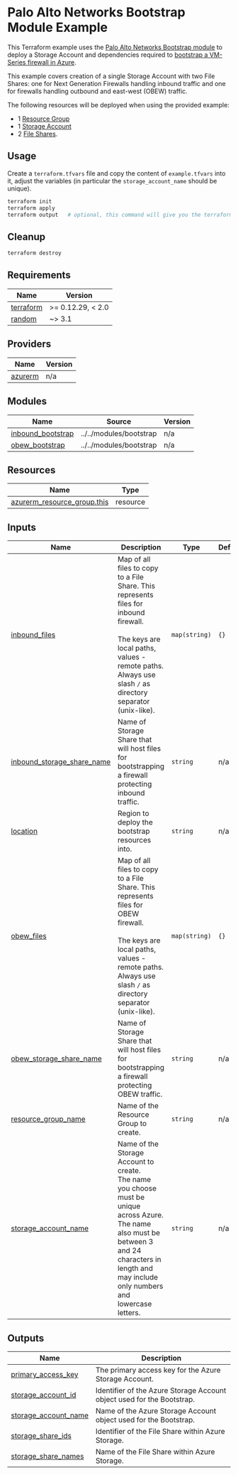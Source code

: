 # Palo Alto Networks Bootstrap Module Example

This Terraform example uses the [Palo Alto Networks Bootstrap module](../../modules/bootstrap/README.md) to deploy a Storage Account and dependencies required
to [bootstrap a VM-Series firewall in Azure](https://docs.paloaltonetworks.com/vm-series/10-2/vm-series-deployment/bootstrap-the-vm-series-firewall/bootstrap-the-vm-series-firewall-in-azure).

This example covers creation of a single Storage Account with two File Shares: one for Next Generation Firewalls handling inbound traffic and one for firewalls handling outbound and east-west (OBEW) traffic.

The following resources will be deployed when using the provided example:
* 1 [Resource Group](https://docs.microsoft.com/en-us/azure/azure-resource-manager/management/manage-resource-groups-portal#what-is-a-resource-group)
* 1 [Storage Account](https://docs.microsoft.com/en-us/azure/storage/common/storage-account-overview)
* 2 [File Shares](https://docs.microsoft.com/en-us/azure/storage/files/storage-files-introduction#:~:text=Azure%20Files%20offers%20fully%20managed,cloud%20or%20on%2Dpremises%20deployments).

## Usage

Create a `terraform.tfvars` file and copy the content of `example.tfvars` into it, adjust the variables (in particular the `storage_account_name` should be unique).

```sh
terraform init
terraform apply
terraform output   # optional, this command will give you the terraform output only
```

## Cleanup

```sh
terraform destroy
```

<!-- BEGINNING OF PRE-COMMIT-TERRAFORM DOCS HOOK -->
## Requirements

| Name | Version |
|------|---------|
| <a name="requirement_terraform"></a> [terraform](#requirement\_terraform) | >= 0.12.29, < 2.0 |
| <a name="requirement_random"></a> [random](#requirement\_random) | ~> 3.1 |

## Providers

| Name | Version |
|------|---------|
| <a name="provider_azurerm"></a> [azurerm](#provider\_azurerm) | n/a |

## Modules

| Name | Source | Version |
|------|--------|---------|
| <a name="module_inbound_bootstrap"></a> [inbound\_bootstrap](#module\_inbound\_bootstrap) | ../../modules/bootstrap | n/a |
| <a name="module_obew_bootstrap"></a> [obew\_bootstrap](#module\_obew\_bootstrap) | ../../modules/bootstrap | n/a |

## Resources

| Name | Type |
|------|------|
| [azurerm_resource_group.this](https://registry.terraform.io/providers/hashicorp/azurerm/latest/docs/resources/resource_group) | resource |

## Inputs

| Name | Description | Type | Default | Required |
|------|-------------|------|---------|:--------:|
| <a name="input_inbound_files"></a> [inbound\_files](#input\_inbound\_files) | Map of all files to copy to a File Share. This represents files for inbound firewall.<br><br>The keys are local paths, values - remote paths. Always use slash `/` as directory separator (unix-like). | `map(string)` | `{}` | no |
| <a name="input_inbound_storage_share_name"></a> [inbound\_storage\_share\_name](#input\_inbound\_storage\_share\_name) | Name of Storage Share that will host files for bootstrapping a firewall protecting inbound traffic. | `string` | n/a | yes |
| <a name="input_location"></a> [location](#input\_location) | Region to deploy the bootstrap resources into. | `string` | n/a | yes |
| <a name="input_obew_files"></a> [obew\_files](#input\_obew\_files) | Map of all files to copy to a File Share. This represents files for OBEW firewall.<br><br>The keys are local paths, values - remote paths. Always use slash `/` as directory separator (unix-like). | `map(string)` | `{}` | no |
| <a name="input_obew_storage_share_name"></a> [obew\_storage\_share\_name](#input\_obew\_storage\_share\_name) | Name of Storage Share that will host files for bootstrapping a firewall protecting OBEW traffic. | `string` | n/a | yes |
| <a name="input_resource_group_name"></a> [resource\_group\_name](#input\_resource\_group\_name) | Name of the Resource Group to create. | `string` | n/a | yes |
| <a name="input_storage_account_name"></a> [storage\_account\_name](#input\_storage\_account\_name) | Name of the Storage Account to create.<br>The name you choose must be unique across Azure. The name also must be between 3 and 24 characters in length and may include only numbers and lowercase letters. | `string` | n/a | yes |

## Outputs

| Name | Description |
|------|-------------|
| <a name="output_primary_access_key"></a> [primary\_access\_key](#output\_primary\_access\_key) | The primary access key for the Azure Storage Account. |
| <a name="output_storage_account_id"></a> [storage\_account\_id](#output\_storage\_account\_id) | Identifier of the Azure Storage Account object used for the Bootstrap. |
| <a name="output_storage_account_name"></a> [storage\_account\_name](#output\_storage\_account\_name) | Name of the Azure Storage Account object used for the Bootstrap. |
| <a name="output_storage_share_ids"></a> [storage\_share\_ids](#output\_storage\_share\_ids) | Identifier of the File Share within Azure Storage. |
| <a name="output_storage_share_names"></a> [storage\_share\_names](#output\_storage\_share\_names) | Name of the File Share within Azure Storage. |
<!-- END OF PRE-COMMIT-TERRAFORM DOCS HOOK -->